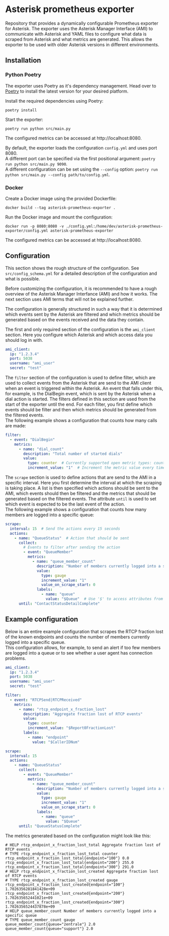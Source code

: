 # Asterisk prometheus exporter
Repository that provides a dynamically configurable Prometheus exporter for Asterisk. The exporter uses the Asterisk Manager Interface (AMI) to communicate with Asterisk and YAML files to configure what data is scraped from Asterisk and what metrics are generated. This allows the exporter to be used with older Asterisk versions in different environments.

## Installation
### Python Poetry
The exporter uses Poetry as it's dependency management. Head over to [Poetry](https://python-poetry.org/) to install the latest version for your desired platform.

Install the required dependencies using Poetry:
```
poetry install
```

Start the exporter:
```
poetry run python src/main.py
```
The configured metrics can be accessed at http://localhost:8080.

By default, the exporter loads the configuration `config.yml` and uses port 8080. \
A different port can be specified via the first positional argument: `poetry run python src/main.py 9090`. \
A different configuration can be set using the `--config` option: `poetry run python src/main.py --config path/to/config.yml`.

### Docker
Create a Docker image using the provided Dockerfile:
```
docker build --tag asterisk-prometheus-exporter .
```

Run the Docker image and mount the configuration:
```
docker run -p 8080:8080 -v ./config.yml:/home/dev/asterisk-prometheus-exporter/config.yml asterisk-prometheus-exporter
```
The configured metrics can be accessed at http://localhost:8080.

## Configuration
This section shows the rough structure of the configuration. See `src/config_schema.yml` for a detailed description of the configuration and what is possible.

Before customizing the configuration, it is recommended to have a rough overview of the Asterisk Manager Interfance (AMI) and how it works. The next section uses AMI terms that will not be explained further.

The configuration is generally structured in such a way that it is determined which events sent by the Asterisk are filtered and which metrics should be generated based on the events received and the data they contain.

The first and only required section of the configuration is the `ami_client` section. Here you configure which Asterisk and which access data you should log in with.
```yml
ami_client:
  ip: "1.2.3.4"
  port: 5038
  username: "ami_user"
  secret: "test"
```

The `filter` section of the configuration is used to define filter, which are used to collect events from the Asterisk that are send to the AMI client when an event is triggered within the Asterisk. An event that falls under this, for example, is the DialBegin event, which is sent by the Asterisk when a dial action is started. The filters defined in this section are used from the start of the exporter until the end. For each filter, you first define which events should be filter and then which metrics should be generated from the filtered events. \
The following example shows a configuration that counts how many calls are made:
```yml
filter:
  - event: "DialBegin"
    metrics:
      - name: "dial_count"
        description: "Total number of started dials"
        value:
          type: counter  # Currently supported open metric types: counter, gauge
          increment_value: "1"  # Increment the metric value every time a DialBegin event is received
```

The `scrape` section is used to define actions that are send to the AMI in a specific interval. Here you first determine the interval at which the scraping is taking place. A list is then specified which actions should be sent to the AMI, which events should then be filtered and the metrics that should be generated based on the filtered events. The attribute `until` is used to set which event is expected to be the last event of the action. \
The following example shows a configuration that counts how many members are logged into a specific queue:
```yml
scrape:
  interval: 15  # Send the actions every 15 seconds
  actions:
    - name: "QueueStatus"  # Action that should be sent
      collect:
        # Events to filter after sending the action
        - event: "QueueMember"
          metrics:
            - name: "queue_member_count"
              description: "Number of members currently logged into a specific queue"
              value:
                type: gauge
                increment_value: "1"
                value_on_scrape_start: 0
              labels:
                - name: "queue"
                  value: "$Queue"  # Use '$' to access attributes from the filtered event
      until: "ContactStatusDetailComplete"
```

## Example configuration
Below is an entire example configuration that scrapes the RTCP fraction lost of the known endpoints and counts the number of members currently logged into a specific queue. \
This configuration allows, for example, to send an alert if too few members are logged into a queue or to see whether a user agent has connection problems.
```yml
ami_client:
  ip: "1.2.3.4"
  port: 5038
  username: "ami_user"
  secret: "test"

filter:
  - event: "RTCPSend|RTCPReceived"
    metrics:
      - name: "rtcp_endpoint_x_fraction_lost"
        description: "Aggregate fraction lost of RTCP events"
        value:
          type: counter
          increment_value: "$Report0FractionLost"
        labels:
          - name: "endpoint"
            value: "$CallerIDNum"

scrape:
  interval: 15
  actions:
    - name: "QueueStatus"
      collect:
        - event: "QueueMember"
          metrics:
            - name: "queue_member_count"
              description: "Number of members currently logged into a specific queue"
              value:
                type: gauge
                increment_value: "1"
                value_on_scrape_start: 0
              labels:
                - name: "queue"
                  value: "$Queue"
      until: "QueueStatusComplete"
```
The metrics generated based on the configuration might look like this:
```
# HELP rtcp_endpoint_x_fraction_lost_total Aggregate fraction lost of RTCP events
# TYPE rtcp_endpoint_x_fraction_lost_total counter
rtcp_endpoint_x_fraction_lost_total{endpoint="100"} 0.0
rtcp_endpoint_x_fraction_lost_total{endpoint="200"} 255.0
rtcp_endpoint_x_fraction_lost_total{endpoint="300"} 291.0
# HELP rtcp_endpoint_x_fraction_lost_created Aggregate fraction lost of RTCP events
# TYPE rtcp_endpoint_x_fraction_lost_created gauge
rtcp_endpoint_x_fraction_lost_created{endpoint="100"} 1.7026356281841428e+09
rtcp_endpoint_x_fraction_lost_created{endpoint="200"} 1.702635652441021e+09
rtcp_endpoint_x_fraction_lost_created{endpoint="300"} 1.7026356524437878e+09
# HELP queue_member_count Number of members currently logged into a specific queue
# TYPE queue_member_count gauge
queue_member_count{queue="zentrale"} 2.0
queue_member_count{queue="support"} 2.0
```
